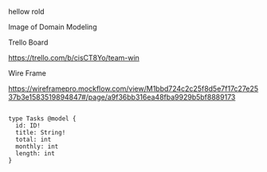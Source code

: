 hellow rold 


Image of Domain Modeling






Trello Board 

https://trello.com/b/cisCT8Yo/team-win


Wire Frame

https://wireframepro.mockflow.com/view/M1bbd724c2c25f8d5e7f17c27e2537b3e1583519894847#/page/a9f36bb316ea48fba9929b5bf8889173


```Schema

type Tasks @model {
  id: ID!
  title: String!
  total: int
  monthly: int
  length: int
}

